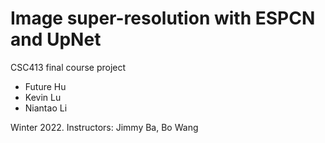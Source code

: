 # Image super-resolution with ESPCN and UpNet

CSC413 final course project
- Future Hu
- Kevin Lu
- Niantao Li

Winter 2022. Instructors: Jimmy Ba, Bo Wang
